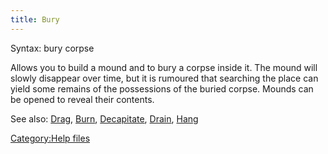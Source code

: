 ```yaml
---
title: Bury
---
```


Syntax: bury corpse

Allows you to build a mound and to bury a corpse inside it. The mound
will slowly disappear over time, but it is rumoured that searching the
place can yield some remains of the possessions of the buried corpse.
Mounds can be opened to reveal their contents.

See also: [Drag](Drag "wikilink"), [Burn](Burn "wikilink"),
[Decapitate](Decapitate "wikilink"), [Drain](Drain "wikilink"),
[Hang](Hang "wikilink")

[Category:Help files](Category:Help_files "wikilink")